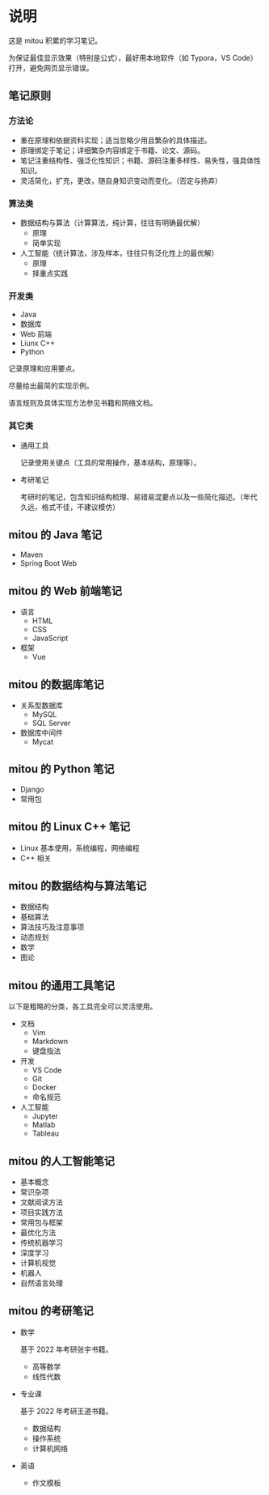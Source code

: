 # 说明

这是 mitou 积累的学习笔记。

为保证最佳显示效果（特别是公式），最好用本地软件（如 Typora，VS Code）打开，避免网页显示错误。

## 笔记原则

### 方法论

- 重在原理和依据资料实现；适当忽略少用且繁杂的具体描述。
- 原理绑定于笔记；详细繁杂内容绑定于书籍、论文、源码。
- 笔记注重结构性、强泛化性知识；书籍、源码注重多样性、易失性，强具体性知识。
- 灵活简化，扩充，更改，随自身知识变动而变化。（否定与扬弃）

### 算法类

- 数据结构与算法（计算算法，纯计算，往往有明确最优解）
	- 原理
	- 简单实现
- 人工智能（统计算法，涉及样本，往往只有泛化性上的最优解）
	- 原理
	- 择重点实践

### 开发类

- Java
- 数据库
- Web 前端
- Liunx C++
- Python

记录原理和应用要点。

尽量给出最简的实现示例。

语言规则及具体实现方法参见书籍和网络文档。

### 其它类

- 通用工具

	记录使用关键点（工具的常用操作，基本结构，原理等）。

- 考研笔记

	考研时的笔记，包含知识结构梳理、易错易混要点以及一些简化描述。（年代久远，格式不佳，不建议模仿）

## mitou 的 Java 笔记

- Maven
- Spring Boot Web

## mitou 的 Web 前端笔记

- 语言
	- HTML
	- CSS
	- JavaScript
- 框架
	- Vue

## mitou 的数据库笔记

- 关系型数据库
	- MySQL
	- SQL Server
- 数据库中间件
	- Mycat

## mitou 的 Python 笔记

- Django
- 常用包

## mitou 的 Linux C++ 笔记

- Linux 基本使用，系统编程，网络编程
- C++ 相关

## mitou 的数据结构与算法笔记

- 数据结构
- 基础算法
- 算法技巧及注意事项
- 动态规划
- 数学
- 图论

## mitou 的通用工具笔记

以下是粗略的分类，各工具完全可以灵活使用。

- 文档
	- Vim
	- Markdown
	- 键盘指法
- 开发
	- VS Code
	- Git
	- Docker
	- 命名规范
- 人工智能
	- Jupyter
	- Matlab
	- Tableau

## mitou 的人工智能笔记

- 基本概念
- 常识杂项
- 文献阅读方法
- 项目实践方法
- 常用包与框架
- 最优化方法
- 传统机器学习
- 深度学习
- 计算机视觉
- 机器人
- 自然语言处理


## mitou 的考研笔记

- 数学

	基于 2022 年考研张宇书籍。

	- 高等数学
	- 线性代数

- 专业课

	基于 2022 年考研王道书籍。

	- 数据结构
	- 操作系统
	- 计算机网络

- 英语

	- 作文模板

